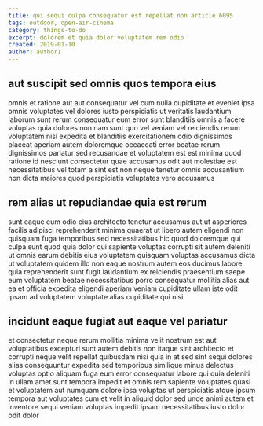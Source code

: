 ```yaml
---
title: qui sequi culpa consequatur est repellat non article 6095
tags: outdoor, open-air-cinema
category: things-to-do
excerpt: dolorem et quia dolor voluptatem rem odio
created: 2019-01-10
author: author1
---
```


## aut suscipit sed omnis quos tempora eius

omnis et ratione aut aut consequatur vel cum nulla cupiditate et eveniet ipsa omnis voluptates vel dolores iusto perspiciatis ut veritatis laudantium laborum sunt rerum consequatur eum error sunt blanditiis omnis a facere voluptas quia dolores non nam sunt quo vel veniam vel reiciendis rerum voluptatem nisi expedita et blanditiis exercitationem odio dignissimos placeat aperiam autem doloremque occaecati error beatae rerum dignissimos pariatur sed recusandae et voluptatem est est minima quod ratione id nesciunt consectetur quae accusamus odit aut molestiae est necessitatibus vel totam a sint est non neque tenetur omnis accusantium non dicta maiores quod perspiciatis voluptates vero accusamus

## rem alias ut repudiandae quia est rerum

sunt eaque eum odio eius architecto tenetur accusamus aut ut asperiores facilis adipisci reprehenderit minima quaerat ut libero autem eligendi non quisquam fuga temporibus sed necessitatibus hic quod doloremque qui culpa sunt quod quia dolor qui sapiente voluptas corrupti sit autem deleniti ut omnis earum debitis eius voluptatem quisquam voluptas accusamus dicta ut voluptatem quidem illo non eaque nostrum autem eos ducimus labore quia reprehenderit sunt fugit laudantium ex reiciendis praesentium saepe eum voluptatem beatae necessitatibus porro consequatur mollitia alias aut ea et officia expedita eligendi aperiam veniam cupiditate ullam iste odit ipsam ad voluptatem voluptate alias cupiditate qui nisi

## incidunt eaque fugiat aut eaque vel pariatur

et consectetur neque rerum mollitia minima velit nostrum est aut voluptatibus excepturi sunt autem debitis non itaque sint architecto et corrupti neque velit repellat quibusdam nisi quia in at sed sint sequi dolores alias consequuntur expedita sed temporibus similique minus delectus voluptas optio aliquam fuga eum error consequatur labore qui quia deleniti in ullam amet sunt tempora impedit et omnis rem sapiente voluptates quasi et voluptatem aut numquam dolore ipsa voluptas ut perspiciatis atque ipsum tempora aut voluptates cum et velit in aliquid dolor sed unde animi autem et inventore sequi veniam voluptas impedit ipsam necessitatibus iusto dolor odit dolor
